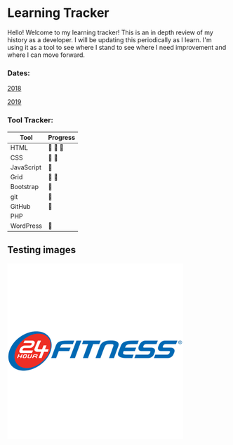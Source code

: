 # Learning Tracker

Hello! Welcome to my learning tracker! This is an in depth review of my history as a developer. I will be updating this periodically as I learn. I'm using it as a tool to see where I stand to see where I need improvement and where I can move forward.

### Dates:

[2018](Dates/2018.md)

[2019](Dates/2019.md)

### Tool Tracker:

 Tool              | Progress  
 ----------------- | -------
 HTML              | :high_heel: :high_heel: :high_heel: 
 CSS               | :high_heel: :high_heel:           
 JavaScript        | :high_heel:   
 Grid | :high_heel: :high_heel: 
 Bootstrap | :high_heel: 
 git | :high_heel:
 GitHub | :high_heel:
 PHP | 
 WordPress | :high_heel:

 ## Testing images

 ![](img/fitnesslogo.png)






